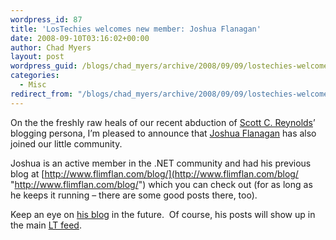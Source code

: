 ```yaml
---
wordpress_id: 87
title: 'LosTechies welcomes new member: Joshua Flanagan'
date: 2008-09-10T03:16:02+00:00
author: Chad Myers
layout: post
wordpress_guid: /blogs/chad_myers/archive/2008/09/09/lostechies-welcomes-new-member-joshua-flanagan.aspx
categories:
  - Misc
redirect_from: "/blogs/chad_myers/archive/2008/09/09/lostechies-welcomes-new-member-joshua-flanagan.aspx/"
---
```

On the the freshly raw heals of our recent abduction of [Scott C. Reynolds](http://www.lostechies.com/blogs/scottcreynolds/archive/2008/09/04/viva-lostechies.aspx)’ blogging persona, I’m pleased to announce that [Joshua Flanagan](joshuaflanagan.lostechies.com) has also joined our little community.

Joshua is an active member in the .NET community and had his previous blog at [http://www.flimflan.com/blog/](http://www.flimflan.com/blog/ "http://www.flimflan.com/blog/") which you can check out (for as long as he keeps it running – there are some good posts there, too).</p> </p> </p> </p> </p> </p> 

Keep an eye on [his blog](http://joshuaflanagan.lostechies.com) in the future.&#160; Of course, his posts will show up in the main [LT feed](https://feeds.feedburner.com/LosTechies).